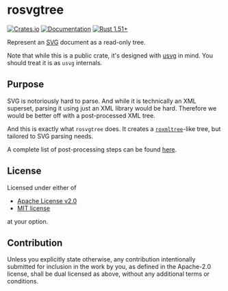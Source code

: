 # rosvgtree
[![Crates.io](https://img.shields.io/crates/v/rosvgtree.svg)](https://crates.io/crates/rosvgtree)
[![Documentation](https://docs.rs/rosvgtree/badge.svg)](https://docs.rs/rosvgtree)
[![Rust 1.51+](https://img.shields.io/badge/rust-1.51+-orange.svg)](https://www.rust-lang.org)

Represent an [SVG] document as a read-only tree.

Note that while this is a public crate, it's designed with
[usvg](https://github.com/RazrFalcon/resvg/tree/master/usvg) in mind.
You should treat it is as `usvg` internals.

## Purpose

SVG is notoriously hard to parse. And while it is technically an XML superset,
parsing it using just an XML library would be hard.
Therefore we would be better off with a post-processed XML tree.

And this is exactly what `rosvgtree` does.
It creates a [`roxmltree`](https://github.com/RazrFalcon/roxmltree)-like tree,
but tailored to SVG parsing needs.

A complete list of post-processing steps can be found
[here](https://github.com/RazrFalcon/resvg/blob/master/rosvgtree/docs/post-processing.md).

## License

Licensed under either of

- [Apache License v2.0](LICENSE-APACHE)
- [MIT license](LICENSE-MIT)

at your option.

## Contribution

Unless you explicitly state otherwise, any contribution intentionally submitted
for inclusion in the work by you, as defined in the Apache-2.0 license, shall be
dual licensed as above, without any additional terms or conditions.


[SVG]: https://www.w3.org/TR/SVG11/Overview.html

